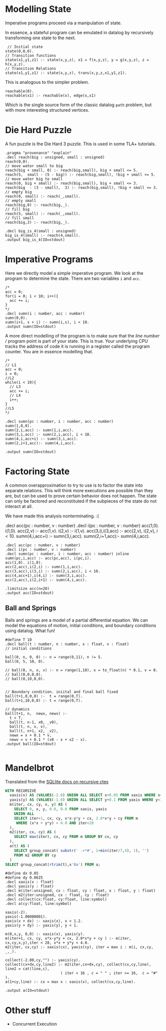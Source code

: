 # Modelling State

Imperative programs proceed via a manipulation of state.

In essence, a stateful program can be emulated in datalog by recursively transforming one state to the next.

```
 // Initial state
state(0,0,0).
// Transition functions
state(x1,y1,z1) :- state(x,y,z), x1 = f(x,y,z), y = g(x,y,z), z = h(x,y,z).
// Transition Relations
state(x1,y1,z1) :- state(x,y,z), trans(x,y,z,x1,y1,z1).
```

This is analogous to the simpler problem.

```
reachable(0).
reachable(x1) :- reachable(x), edge(x,x1)
```

Which is the single source form of the classic datalog `path` problem, but with more interesting structured vertices.


#  Die Hard Puzzle
A fun puzzle is the Die Hard 3 puzzle. This is used in some TLA+ tutorials.

```
.pragma "provenance" "explain"
.decl reach(big : unsigned, small : unsigned)
reach(0,0).
// move water small to big
reach(big + small, 0) :- reach(big,small), big + small <= 5.
reach(5,  small - (5 - big)) :- reach(big,small), !big + small <= 5.
// move water big to small
reach(0, big + small) :- reach(big,small), big + small <= 3.
reach(big  - (3 - small),  3) :- reach(big,small), !big + small <= 3.
// empty big
reach(0, small) :- reach(_,small).
// empty small
reach(big,0) :- reach(big,_).
// fill big
reach(5, small) :- reach(_,small).
// fill small
reach(big,3) :- reach(big,_).

.decl big_is_4(small : unsigned)
big_is_4(small) :- reach(4,small).
.output big_is_4(IO=stdout)
```


# Imperative Programs
Here we directly model a simple imperative program. We look at the program to determine the state. There are two variables `i` and `acc`. 
```souffle
/*
acc = 0;
for(i = 0; i < 10; i++){
  acc += i;
}
*/
.decl sumn(i : number, acc : number)
sumn(0,0).
sumn(i+1, s + i) :- sumn(i,s), i < 10.
.output sumn(IO=stdout)
```

A more direct modelling of the program is to make sure that the _line number_ / program point is part of your state. This is true. Your underlying CPU tracks the address of code it is running in a register called the program counter. You are in essence modelling that.

```souffle
/*
// L1
acc = 0;
i = 0;
//L2
while(i < 10){
  // L3
  acc += i;
  // L4
  i++;
}
//L5
*/

.decl sumn(pc : number, i : number, acc : number)
sumn(1,0,0).
sumn(2,i,acc) :- sumn(1,i,acc).
sumn(3,i,acc) :- sumn(2,i,acc), i < 10.
sumn(4,i,acc+i) :- sumn(3,i,acc).
sumn(2,i+1,acc):- sumn(4,i,acc).

.output sumn(IO=stdout)
```


# Factoring State
A common overapproximation to try to use is to factor the state into separate relations. This will think more executions are possible than they are, but can be used to prove certain behavior does not happen. The state can only be factored and reconstituted if the subpieces of the state do not interact at all.

We have made this analysis nonterminating. :(

.decl acc(pc : number, v : number)
.decl i(pc : number, v : number)
acc(1,0). i(1,0).
acc(2,v) :- acc(1,v). i(2,v) :- i(1,v).
acc(3,i),i(3,acc) :- acc(2,v), i(2,v), i < 10.
sumn(4,i,acc+i) :- sumn(3,i,acc).
sumn(2,i+1,acc):- sumn(4,i,acc).

```souffle
.decl acc(pc : number, v : number)
.decl i(pc : number, v : number)
.decl sumn(pc : number, i : number, acc : number) inline
sumn(pc,i,acc) :- acc(pc,acc), i(pc,i).
acc(1,0). i(1,0).
acc(2,acc),i(2,i) :- sumn(1,i,acc).
acc(3,acc),i(3,i) :- sumn(2,i,acc), i < 10.
acc(4,acc+1),i(4,i) :- sumn(3,i,acc).
acc(2,acc),i(2,i+1) :- sumn(4,i,acc).

.limitsize acc(n=20)
.output acc(IO=stdout)
```


## Ball and Springs

Balls and springs are a model of a partial differential equation. We can model the equations of motion, initial conditions, and boundary conditions using datalog. What fun!

```souffle
#define T 10
.decl ball(t : number, n : number, x : float, v : float)
// initial conditions

ball(0, n, 0, 0) :- n = range(0,11), n != 5.
ball(0, 5, 10, 0).

// ball(0, n, x, v) :- n = range(1,10), x = to_float(n) * 0.1, v = 0.
// ball(0,0,0,0).
// ball(0,10,0,0).


// Boundary condition. iniital and final ball fixed
ball(t+1,0,0,0) :-  t = range(0,T).
ball(t+1,10,0,0) :- t = range(0,T).

// dynamics
ball(t+1, n,  newx, newv) :- 
  t < T, 
  ball(t, n-1, x0, _v0), 
  ball(t, n, x, v), 
  ball(t, n+1, x2, _v2),
  newx = x + 0.1 * v,
  newv = v + 0.1 * (x0 - x + x2 - x).
.output ball(IO=stdout)


```

# Mandelbrot

Translated from the [SQLlite docs on recursive ctes](https://www.sqlite.org/lang_with.html)
```sql
WITH RECURSIVE
  xaxis(x) AS (VALUES(-2.0) UNION ALL SELECT x+0.05 FROM xaxis WHERE x<1.2),
  yaxis(y) AS (VALUES(-1.0) UNION ALL SELECT y+0.1 FROM yaxis WHERE y<1.0),
  m(iter, cx, cy, x, y) AS (
    SELECT 0, x, y, 0.0, 0.0 FROM xaxis, yaxis
    UNION ALL
    SELECT iter+1, cx, cy, x*x-y*y + cx, 2.0*x*y + cy FROM m 
     WHERE (x*x + y*y) < 4.0 AND iter<28
  ),
  m2(iter, cx, cy) AS (
    SELECT max(iter), cx, cy FROM m GROUP BY cx, cy
  ),
  a(t) AS (
    SELECT group_concat( substr(' .+*#', 1+min(iter/7,4), 1), '') 
    FROM m2 GROUP BY cy
  )
SELECT group_concat(rtrim(t),x'0a') FROM a;
```



```souffle
#define dx 0.05
#define dy 0.0625
.decl xaxis(x : float)
.decl yaxis(y : float)
.decl m(iter:unsigned, cx : float, cy : float, x : float, y : float)
.decl m2(iter:unsigned, cx : float, cy : float)
.decl collect(cx:float, cy:float, line:symbol)
.decl a(cy:float, line:symbol)

xaxis(-2).
yaxis(-1.00000001).
xaxis(x + dx) :- xaxis(x), x < 1.2.
yaxis(y + dy) :- yaxis(y), y < 1.

m(0,x,y, 0,0) :- xaxis(x), yaxis(y).
m(iter+1, cx, cy, x*x-y*y + cx, 2.0*x*y + cy ) :- m(iter, cx,cy,x,y),iter < 28, x*x + y*y < 4.0.
m2(iter, cx,cy) :- xaxis(cx), yaxis(cy), iter = max i : m(i, cx,cy, _,_).

collect(-2.00,cy,"") :- yaxis(cy).
collect(cx+dx,cy,line2) :- m2(iter,cx+dx,cy), collect(cx,cy,line), line2 = cat(line,c), 
                         ( iter < 16 , c = " " ; iter >= 16,  c = "#" ).
a(1+cy,line) :- cx = max x : xaxis(x), collect(cx,cy,line).

.output a(IO=stdout)
```


# Other stuff

- Concurrent Execution


